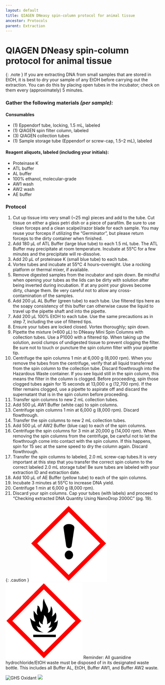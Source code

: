 ```yaml
---
layout: default
title: QIAGEN DNeasy spin-column protocol for animal tissue
ancestor: Protocols
parent: Extraction
---
```


# QIAGEN DNeasy spin-column protocol for animal tissue

{: .note }
If you are extracting DNA from small samples that are stored in EtOH, it is best to dry your sample of any EtOH before carrying out the extraction. You can do this by placing open tubes in the incubator; check on them every (approximately) 5 minutes.

### Gather the following materials _(per sample):_

#### Consumables
- (1) Eppendorf tube, locking, 1.5 mL, labeled
- (1) QIAGEN spin filter column, labeled
- (3) QIAGEN collection tubes
- (1) Sample storage tube (Eppendorf or screw-cap, 1.5–2 mL), labeled
#### Reagent aliquots, labeled (including your initials):
- Proteinase K
- ATL buffer
- AL buffer
- 100% ethanol, molecular-grade
- AW1 wash
- AW2 wash
- AE buffer

### Protocol

1. Cut up tissue into very small (~25 mg) pieces and add to the tube.
    Cut tissue on either a glass petri dish or a piece of parafilm. Be sure to use clean forceps and a clean scalpel/razor blade for each sample. You may reuse your forceps if utilizing the “Germinator”, but please return forceps to the dirty container when finished.
2. Add 180 µL of ATL Buffer (large blue tube) to each 1.5 mL tube.
    The ATL Buffer may precipitate at room temperature. Incubate at 55°C for a few minutes and the precipitate will re-dissolve.
3. Add 20 µL of proteinase K (small blue tube) to each tube.
4. Vortex tubes and incubate at 55°C 4 hours–overnight. Use a rocking platform or thermal mixer, if available.
5. Remove digested samples from the incubator and spin down. 
    Be mindful when opening your tubes as the lids can be dirty with solution after being inverted during incubation. If at any point your gloves become dirty, change them.  Be very careful not to allow any cross-contamination of the samples.
6. Add 200 µL AL Buffer (green tube) to each tube. Use filtered tips here as the soapy consistency of this buffer can otherwise cause the liquid to travel up the pipette shaft and into the pipette.
7. Add 200 µL 100% EtOH to each tube. Use the same precautions as in step 7, including the use of filtered tips.
8. Ensure your tubes are locked closed. Vortex thoroughly; spin down.
9. Pipette the mixture (≈600 µL) to DNeasy Mini Spin Columns with collection tubes. 
    Use a P1000 with a filtered tip. When taking up the solution, avoid clumps of undigested tissue to prevent clogging the filter. Be sure not to touch or puncture the spin column filter with your pipette tip.
10. Centrifuge the spin columns 1 min at 6,000 g (8,000 rpm). When you remove the tubes from the centrifuge, verify that all liquid transferred from the spin column to the collection tube. Discard flowthrough into the Hazardous Waste container. If you see liquid still in the spin column, this means the filter in the column is clogged. Before proceeding, spin those clogged tubes again for 15 seconds at 13,000 x g (12,700 rpm). If the filter remains clogged, use a pipette to aspirate off and discard the supernatant that is in the spin column before proceeding.
11. Transfer spin columns to new 2 mL collection tubes.
12. Add 500 µL AW1 Buffer (white cap) to spin columns.
13. Centrifuge spin columns 1 min at 6,000 g (8,000 rpm). Discard flowthrough.
14. Transfer the spin columns to new 2 mL collection tubes.
15. Add 500 µL of AW2 Buffer (blue cap) to each of the spin columns.
16. Centrifuge the spin columns for 3 min at 20,000 g (14,000 rpm). When removing the spin columns from the centrifuge, be careful not to let the flowthrough come into contact with the spin column. If this happens, spin for 15 sec at the same speed to dry the column again. Discard flowthrough.
17. Transfer the spin columns to labeled, 2.0 mL screw-cap tubes.It is very important at this step that you transfer the correct spin column to the correct labeled 2.0 mL storage tube! Be sure tubes are labeled with your extraction ID and extraction date.
18. Add 100 µL of AE Buffer (yellow tube) to each of the spin columns.
19. Incubate 3 minutes at 55°C to increase DNA yield.
20. Centrifuge 1 min at 6,000 g (8,000 rpm).
21. Discard your spin columns. Cap your tubes (with labels) and proceed to “Checking extracted DNA Quantity Using NanoDrop 2000C” (pg. 19).

{: .caution }
![GHS pictogram: IRRITANT](./assets/GHS-irritant.png)
<img src="/assets/GHS-flammable.png" alt="GHS Flammable">
Reminder: All guanidine hydrochloride/EtOH waste must be disposed of in its designated waste bottle. This includes all Buffer AL, EtOH, Buffer AW1, and Buffer AW2 waste.

<img src="https://raw.githubusercontent.com/CCG-CAS/gh-pages/refs/heads/main/assets/GHS-oxidizing.png" alt="GHS Oxidant" width='48'>
<img src="https://github.com/favicon.ico" width="48">
